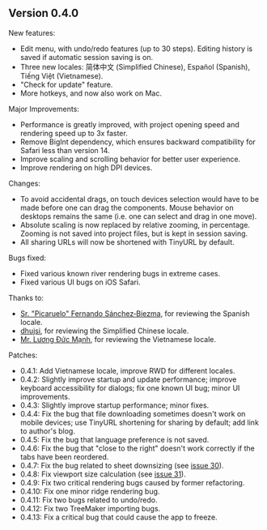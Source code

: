 
## Version 0.4.0

New features:
- Edit menu, with undo/redo features (up to 30 steps). Editing history is saved if automatic session saving is on.
- Three new locales: 简体中文 (Simplified Chinese), Español (Spanish), Tiếng Việt (Vietnamese).
- "Check for update" feature.
- More hotkeys, and now also work on Mac.

Major Improvements:
- Performance is greatly improved, with project opening speed and rendering speed up to 3x faster.
- Remove BigInt dependency, which ensures backward compatibility for Safari less than version 14.
- Improve scaling and scrolling behavior for better user experience.
- Improve rendering on high DPI devices.

Changes:
- To avoid accidental drags, on touch devices selection would have to be made before one can drag the components. Mouse behavior on desktops remains the same (i.e. one can select and drag in one move).
- Absolute scaling is now replaced by relative zooming, in percentage. Zooming is not saved into project files, but is kept in session saving.
- All sharing URLs will now be shortened with TinyURL by default.

Bugs fixed:
- Fixed various known river rendering bugs in extreme cases.
- Fixed various UI bugs on iOS Safari.

Thanks to:
- [Sr.&nbsp;"Picaruelo" Fernando Sánchez&#8209;Biezma](http://www.picaruelo.com/), for reviewing the Spanish locale.
- [dhujsi](https://www.instagram.com/dhujsi/), for reviewing the Simplified Chinese locale.
- [Mr. Lương Đức Mạnh](https://www.instagram.com/manh_291/), for reviewing the Vietnamese locale.

Patches:
- 0.4.1: Add Vietnamese locale, improve RWD for different locales.
- 0.4.2: Slightly improve startup and update performance; improve keyboard accessibility for dialogs; fix one known UI bug; minor UI improvements.
- 0.4.3: Slightly improve startup performance; minor fixes.
- 0.4.4: Fix the bug that file downloading sometimes doesn't work on mobile devices; use TinyURL shortening for sharing by default; add link to author's blog.
- 0.4.5: Fix the bug that language preference is not saved.
- 0.4.6: Fix the bug that "close to the right" doesn't work correctly if the tabs have been reordered.
- 0.4.7: Fix the bug related to sheet downsizing (see [issue 30](https://github.com/MuTsunTsai/box-pleating-studio/issues/30)).
- 0.4.8: Fix viewport size calculation (see [issue 31](https://github.com/MuTsunTsai/box-pleating-studio/issues/31)).
- 0.4.9: Fix two critical rendering bugs caused by former refactoring.
- 0.4.10: Fix one minor ridge rendering bug.
- 0.4.11: Fix two bugs related to undo/redo.
- 0.4.12: Fix two TreeMaker importing bugs.
- 0.4.13: Fix a critical bug that could cause the app to freeze.
